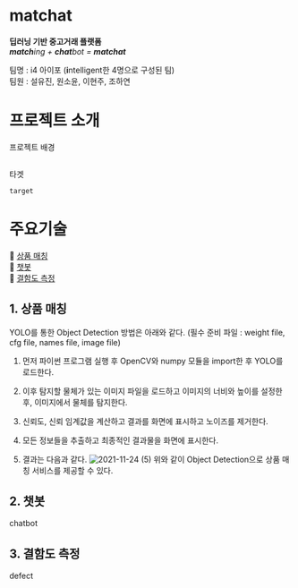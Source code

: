 # matchat

**딥러닝 기반 중고거래 플랫폼**  
***match**ing + **chat**bot = **matchat***  

팀명 : i4 아이포 (**i**ntelligent한 4명으로 구성된 팀)  
팀원 : 설유진, 원소윤, 이현주, 조하연   


# 프로젝트 소개

프로젝트 배경
```

```

타겟
```
target
```


# 주요기술

📌 [상품 매칭](#1-상품-매칭)  
📌 [챗봇](#2-챗봇)  
📌 [결함도 측정](#3-결함도-측정)    


## 1. 상품 매칭

YOLO를 통한 Object Detection 방법은 아래와 같다.
(필수 준비 파일 : weight file, cfg file, names file, image file)
1) 먼저 파이썬 프로그램 실행 후 OpenCV와 numpy 모듈을 import한 후 YOLO를 로드한다.

2) 이후 탐지할 물체가 있는 이미지 파일을 로드하고 이미지의 너비와 높이를 설정한 후, 이미지에서 물체를 탐지한다.

3) 신뢰도, 신뢰 임계값을 계산하고 결과를 화면에 표시하고 노이즈를 제거한다.

4) 모든 정보들을 추출하고 최종적인 결과물을 화면에 표시한다.

5) 결과는 다음과 같다.
![2021-11-24 (5)](https://user-images.githubusercontent.com/71023835/144863848-728c5b75-8c63-42b9-b5a3-7908554c5438.png)
위와 같이 Object Detection으로 상품 매칭 서비스를 제공할 수 있다.

## 2. 챗봇

chatbot


## 3. 결함도 측정

defect
